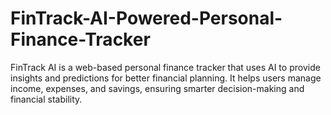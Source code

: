 # FinTrack-AI-Powered-Personal-Finance-Tracker
FinTrack AI is a web-based personal finance tracker that uses AI to provide insights and predictions for better financial planning. It helps users manage income, expenses, and savings, ensuring smarter decision-making and financial stability.
